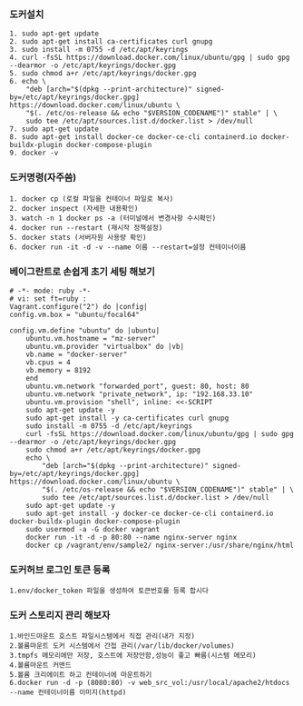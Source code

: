 ### 도커설치
	1. sudo apt-get update
    2. sudo apt-get install ca-certificates curl gnupg
    3. sudo install -m 0755 -d /etc/apt/keyrings
    4. curl -fsSL https://download.docker.com/linux/ubuntu/gpg | sudo gpg --dearmor -o /etc/apt/keyrings/docker.gpg
    5. sudo chmod a+r /etc/apt/keyrings/docker.gpg
    6. echo \
        "deb [arch="$(dpkg --print-architecture)" signed-by=/etc/apt/keyrings/docker.gpg] https://download.docker.com/linux/ubuntu \
        "$(. /etc/os-release && echo "$VERSION_CODENAME")" stable" | \
        sudo tee /etc/apt/sources.list.d/docker.list > /dev/null     
    7. sudo apt-get update     
    8. sudo apt-get install docker-ce docker-ce-cli containerd.io docker-buildx-plugin docker-compose-plugin
    9. docker -v

### 도커명령(자주씀)

    1. docker cp (로컬 파일을 컨테이너 파일로 복사)
    2. docker inspect (자세한 내용확인)
    3. watch -n 1 docker ps -a (터미널에서 변경사항 수시확인)
    4. docker run --restart (재시작 정책설정)
    5. docker stats (서버자원 사용량 확인)
    6. docker run -it -d -v --name 이름 --restart=설정 컨테이너이름  

### 베이그란트로 손쉽게 초기 세팅 해보기

    # -*- mode: ruby -*-
    # vi: set ft=ruby :
    Vagrant.configure("2") do |config|
    config.vm.box = "ubuntu/focal64"

    config.vm.define "ubuntu" do |ubuntu|
        ubuntu.vm.hostname = "mz-server"
        ubuntu.vm.provider "virtualbox" do |vb|
        vb.name = "docker-server"
        vb.cpus = 4
        vb.memory = 8192
        end
        ubuntu.vm.network "forwarded_port", guest: 80, host: 80
        ubuntu.vm.network "private_network", ip: "192.168.33.10"
        ubuntu.vm.provision "shell", inline: <<-SCRIPT
        sudo apt-get update -y
        sudo apt-get install -y ca-certificates curl gnupg
        sudo install -m 0755 -d /etc/apt/keyrings
        curl -fsSL https://download.docker.com/linux/ubuntu/gpg | sudo gpg --dearmor -o /etc/apt/keyrings/docker.gpg
        sudo chmod a+r /etc/apt/keyrings/docker.gpg
        echo \
            "deb [arch="$(dpkg --print-architecture)" signed-by=/etc/apt/keyrings/docker.gpg] https://download.docker.com/linux/ubuntu \
            "$(. /etc/os-release && echo "$VERSION_CODENAME")" stable" | \
            sudo tee /etc/apt/sources.list.d/docker.list > /dev/null
        sudo apt-get update -y
        sudo apt-get install -y docker-ce docker-ce-cli containerd.io docker-buildx-plugin docker-compose-plugin
        sudo usermod -a -G docker vagrant
        docker run -it -d -p 80:80 --name nginx-server nginx
        docker cp /vagrant/env/sample2/ nginx-server:/usr/share/nginx/html

### 도커허브 로그인 토큰 등록
    1.env/docker_token 파일을 생성하여 토큰번호를 등록 합시다       

### 도커 스토리지 관리 해보자
    1.바인드마운트 호스트 파일시스템에서 직접 관리(내가 지정)
    2.볼륨마운트 도커 시스템에서 간접 관리(/var/lib/docker/volumes)
    3.tmpfs 메모리에만 저장, 호스트에 저장안함,성능이 좋고 빠름(시스템 메모리)
    4.볼륨마운트 커맨드
    5.볼륨 크리에이트 하고 컨테이너에 마운트하기
    6.docker run -d -p (8080:80) -v web_src_vol:/usr/local/apache2/htdocs --name 컨테이너이름 이미지(httpd)
